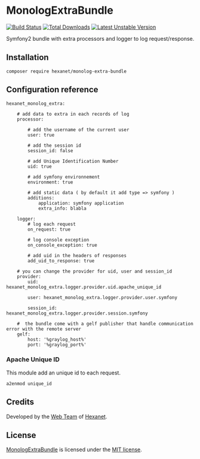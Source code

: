# MonologExtraBundle

[![Build Status](https://api.travis-ci.org/Hexanet/MonologExtraBundle.svg)](http://travis-ci.org/Hexanet/MonologExtraBundle) 	[![Total Downloads](https://poser.pugx.org/hexanet/monolog-extra-bundle/downloads.png)](https://packagist.org/packages/hexanet/monolog-extra-bundle) [![Latest Unstable Version](https://poser.pugx.org/hexanet/monolog-extra-bundle/v/unstable.png)](https://packagist.org/packages/hexanet/monolog-extra-bundle)

Symfony2 bundle with extra processors and logger to log request/response.

## Installation

```
composer require hexanet/monolog-extra-bundle
```

## Configuration reference

```
hexanet_monolog_extra:

    # add data to extra in each records of log
    processor:

        # add the username of the current user
        user: true

        # add the session id
        session_id: false

        # add Unique Identification Number
        uid: true

        # add symfony environnement
        environment: true

        # add static data ( by default it add type => symfony )
        additions:
            application: symfony application
            extra_info: blabla

    logger:
        # log each request
        on_request: true

        # log console exception
        on_console_exception: true

        # add uid in the headers of responses
        add_uid_to_response: true

    # you can change the provider for uid, user and session_id
    provider:
        uid: hexanet_monolog_extra.logger.provider.uid.apache_unique_id

        user: hexanet_monolog_extra.logger.provider.user.symfony

        session_id: hexanet_monolog_extra.logger.provider.session.symfony

    #  the bundle come with a gelf publisher that handle communication error with the remote server
    gelf:
        host: '%graylog_host%'
        port: '%graylog_port%'
```


### Apache Unique ID

This module add an unique id to each request.

```
a2enmod unique_id
```

## Credits

Developed by the [Web Team](https://teamweb.hexanet.fr/) of [Hexanet](http://www.hexanet.fr/).

## License

[MonologExtraBundle](https://github.com/Hexanet/MonologExtraBundle) is licensed under the [MIT license](LICENSE).

